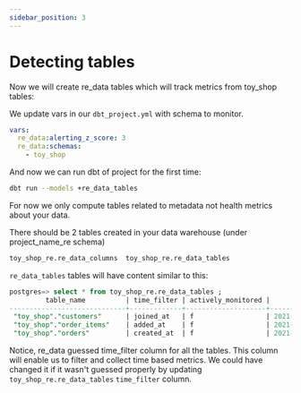 ```yaml
---
sidebar_position: 3
---
```


# Detecting tables

Now we will create re_data tables which will track metrics from toy_shop tables:

We update vars in our `dbt_project.yml` with schema to monitor.

```yml title="dbt_project.yml vars"
vars:
  re_data:alerting_z_score: 3
  re_data:schemas:
    - toy_shop 
```

And now we can run dbt of project for the first time:

```bash
dbt run --models +re_data_tables
```

For now we only compute tables related to metadata not health metrics about your data.

There should be 2 tables created in your data warehouse (under project_name_re schema)

```sql
toy_shop_re.re_data_columns  toy_shop_re.re_data_tables
```

`re_data_tables` tables will have content similar to this:


```sql
postgres=> select * from toy_shop_re.re_data_tables ;
         table_name          | time_filter | actively_monitored |       detected_time
-----------------------------+-------------+--------------------+----------------------------
 "toy_shop"."customers"      | joined_at   | f                  | 2021-07-12 08:11:14.327034
 "toy_shop"."order_items"    | added_at    | f                  | 2021-07-12 08:11:14.327034
 "toy_shop"."orders"         | created_at  | f                  | 2021-07-12 08:11:14.327034
```

Notice, re_data guessed time_filter column for all the tables. This column will enable us to filter and collect time based metrics. We could have changed it if it wasn't guessed properly by updating `toy_shop_re.re_data_tables` `time_filter` column.


